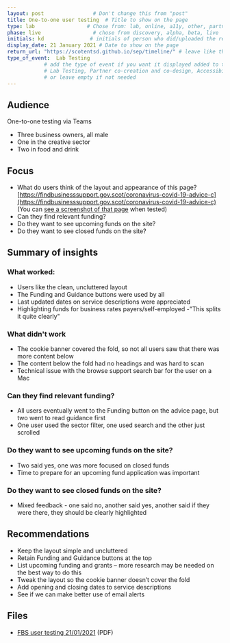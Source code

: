 ```yaml
---
layout: post                # Don't change this from "post"
title: One-to-one user testing  # Title to show on the page
type: lab                 # Chose from: lab, online, a11y, other, partner
phase: live                 # chose from discovery, alpha, beta, live
initials: kd               # initials of person who did/uploaded the research
display_date: 21 January 2021 # Date to show on the page
return_url: "https://scotentsd.github.io/sep/timeline/" # leave like this         
type_of_event:  Lab Testing          
            # add the type of event if you want it displayed added to the heading when the post if clicked on
            # Lab Testing, Partner co-creation and co-design, Accessibility, Online research and testing, Events, F2F and testing
            # or leave empty if not needed
---
```

## Audience
One-to-one testing via Teams

- Three business owners, all male
- One in the creative sector
- Two in food and drink

## Focus
- What do users think of the layout and appearance of this page? [https://findbusinesssupport.gov.scot/coronavirus-covid-19-advice-c](https://findbusinesssupport.gov.scot/coronavirus-covid-19-advice-c) (You can [see a screenshot of that page](/sep/files/httpsfindbusinesssupport.gov.scotcoronavirus-covid-19-advice-c.jpg) when tested)
- Can they find relevant funding?
- Do they want to see upcoming funds on the site?
- Do they want to see closed funds on the site?

## Summary of insights

### What worked:
- Users like the clean, uncluttered layout
- The Funding and Guidance buttons were used by all
- Last updated dates on service descriptions were appreciated
- Highlighting funds for business rates payers/self-employed -"This splits it quite clearly"

### What didn't work
- The cookie banner covered the fold, so not all users saw that there was more content below​
- The content below the fold had no headings and was hard to scan
- Technical issue with the browse support search bar for the user on a Mac

### Can they find relevant funding?
- All users eventually went to the Funding button on the advice page, but two went to read guidance first
- One user used the sector filter, one used search and the other just scrolled

### Do they want to see upcoming funds on the site?
- Two said yes, one was more focused on closed funds
- Time to prepare for an upcoming fund application was important

### Do they want to see closed funds on the site?
- Mixed feedback - one said no, another said yes, another said if they were there, they should be clearly highlighted

## Recommendations
- Keep the layout simple and uncluttered
- Retain Funding and Guidance buttons at the top
- List upcoming funding and grants – more research may be needed on the best way to do this
- Tweak the layout so the cookie banner doesn’t cover the fold
- Add opening and closing dates to service descriptions
- See if we can make better use of email alerts

## Files
- [FBS user testing 21/01/2021](/sep/files/FBS_21_01_2021.pdf) (PDF)
